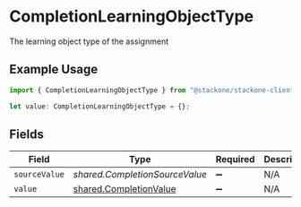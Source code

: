 # CompletionLearningObjectType

The learning object type of the assignment

## Example Usage

```typescript
import { CompletionLearningObjectType } from "@stackone/stackone-client-ts/sdk/models/shared";

let value: CompletionLearningObjectType = {};
```

## Fields

| Field                                                                   | Type                                                                    | Required                                                                | Description                                                             |
| ----------------------------------------------------------------------- | ----------------------------------------------------------------------- | ----------------------------------------------------------------------- | ----------------------------------------------------------------------- |
| `sourceValue`                                                           | *shared.CompletionSourceValue*                                          | :heavy_minus_sign:                                                      | N/A                                                                     |
| `value`                                                                 | [shared.CompletionValue](../../../sdk/models/shared/completionvalue.md) | :heavy_minus_sign:                                                      | N/A                                                                     |